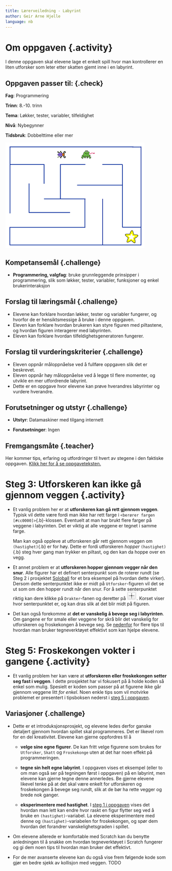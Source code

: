 ```yaml
---
title: Lærerveiledning - Labyrint
author: Geir Arne Hjelle
language: nb
---
```


# Om oppgaven {.activity}
I denne oppgaven skal elevene lage et enkelt spill hvor man kontrollerer en liten utforsker som leter etter skatten gjemt inne i en labyrint.

## Oppgaven passer til: {.check}
 __Fag__: Programmering

__Trinn__: 8.-10. trinn

__Tema__: Løkker, tester, variabler, tilfeldighet

__Nivå__: Nybegynner

__Tidsbruk__: Dobbelttime eller mer

![](labyrint.png)

## Kompetansemål {.challenge}

+ __Programmering, valgfag__: bruke grunnleggende prinsipper i programmering, slik som løkker, tester, variabler, funksjoner og enkel brukerinteraksjon


## Forslag til læringsmål {.challenge}

+ Elevene kan forklare hvordan løkker, tester og variabler fungerer, og hvorfor de er hensiktsmessige å bruke i denne oppgaven.
+ Eleven kan forklare hvordan brukeren kan styre figuren med piltastene, og hvordan figuren interagerer med labyrinten.
+ Eleven kan forklare hvordan tilfeldighetsgeneratoren fungerer.


## Forslag til vurderingskriterier {.challenge}

+ Eleven oppnår måloppnåelse ved å fullføre oppgaven slik det er beskrevet.
+ Eleven oppnår høy måloppnåelse ved å legge til flere momenter, og utvikle en mer utfordrende labyrint.
+ Dette er en oppgave hvor elevene kan prøve hverandres labyrinter og vurdere hverandre.


## Forutsetninger og utstyr {.challenge}

+ __Utstyr__: Datamaskiner med tilgang internett

+ __Forutsetninger__: Ingen


## Fremgangsmåte {.teacher}
Her kommer tips, erfaring og utfordringer til hvert av stegene i den faktiske oppgaven. <a href="http://oppgaver.kidsakoder.no/scratch/labyrint/labyrint.html" target="_blank_">Klikk her for å se oppgaveteksten.</a>

# Steg 3: Utforskeren kan ikke gå gjennom veggen {.activity}
+ Et vanlig problem her er at __utforskeren kan gå rett gjennom veggen__. Typisk vil dette være fordi man ikke har rett farge i `<berører fargen [#cc0000]>`{.b}-klossen.  Eventuelt at man har brukt flere farger på veggene i labyrinten. Det er viktig at alle veggene er tegnet i samme farge.

  Man kan også oppleve at utforskeren går rett gjennom veggen om
  `(hastighet)`{.b} er for høy. Dette er fordi utforskeren _hopper_
  `(hastighet)`{.b} steg hver gang man trykker en piltast, og den kan
  da hoppe over en vegg.

+ Et annet problem er at __utforskeren hopper gjennom vegger når den snur__. Alle figurer har et definert senterpunkt som de roterer rundt (se Steg 2 i prosjektet [Soloball](../soloball/soloball.html) for et bra eksempel på hvordan dette virker). Dersom dette senterpunktet ikke er midt på `Utforsker`-figuren vil det se ut som om den hopper rundt når den snur. For å sette senterpunktet riktig kan dere klikke på `Drakter`-fanen og deretter på ![Velg senterpunkt](../bilder/velg_senterpunkt.png). Korset viser hvor senterpunktet er, og kan dras slik at det blir midt på figuren.

+ Det kan også forekomme at __det er vanskelig å bevege seg i labyrinten__. Om gangene er for smale eller veggene for skrå blir det vanskelig for utforskeren og froskekongen å bevege seg. Se [nedenfor](#tema-tegne-bakgrunner-i-scratch) for flere tips til  hvordan man bruker tegneverktøyet effektivt som kan hjelpe elevene.

# Steg 5: Froskekongen vokter i gangene {.activity}
+ Et vanlig problem her kan være at __utforskeren eller froskekongen setter seg fast i veggen__. I dette prosjektet har vi fokusert på å holde koden så enkel som mulig. Spesielt er koden som passer på at figurene ikke går gjennom veggene litt _for enkel_. Noen enkle tips som vil motvirke problemet er presentert i tipsboksen nederst i [steg 5 i oppgaven](labyrint.html#tips-3).


## Variasjoner {.challenge}
+ Dette er et introduksjonsprosjekt, og elevene ledes derfor ganske
detaljert gjennom hvordan spillet skal programmeres. Det er likevel
rom for en del kreativitet. Elevene kan gjerne oppfordres til å

  + __velge sine egne figurer__. De kan fritt velge figurene som brukes
    for `Utforsker`, `Skatt` og `Froskekonge` uten at det har noen
    effekt på programmeringen.

  + __tegne sin helt egne labyrint__. I oppgaven vises et eksempel
    (eller to om man også ser på tegningen først i oppgaven) på en
    labyrint, men elevene kan gjerne tegne denne annerledes. Be gjerne
    elevene likevel tenke på at det skal være enkelt for utforskeren og
    froskekongen å bevege seg rundt, slik at de bør ha rette vegger og
    brede nok ganger.

  + __eksperimentere med hastighet__. I
    [steg 1 i oppgaven](labyrint.html#steg-1-hvordan-styre-figurer-med-piltastene)
    vises det hvordan man lett kan endre hvor raskt en figur flytter seg
    ved å bruke en `(hastighet)`-variabel. La elevene eksperimentere med
    denne og `(hastighet)`-variabelen for froskekongen, og spør dem
    hvordan det forandrer vanskelighetsgraden i spillet.

+ Om elevene allerede er komfortable med Scratch kan du benytte
anledningen til å snakke om hvordan tegneverktøyet i Scratch fungerer og gi dem noen tips til hvordan man bruker det effektivt.

+ For de mer avanserte elevene kan du også vise frem følgende kode som
gjør en bedre sjekk av kollisjon med veggen.  TODO
